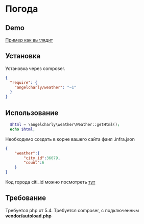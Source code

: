 # Погода
## Demo
[Пример как выглядит](http://white-phoenix.tk/programming.php)
## Установка
Установка через composer.
```json
{
  "require": {
    "angelcharly/weather": "~1"
  }
}
```
## Использование
```php
  $html = \angelcharly\weather\Weather::getHtml();
  echo $html;
```
Необходимо создать в корне вашего сайта фаил .infra.json
```json
{
	"weather":{
		"city_id":36079,
		"count":6
	}
}
```
Код города citi_id можно посмотреть [тут](https://pogoda.yandex.ru/static/cities.xml)
## Требование
Требуется php от 5.4. Требуется composer, с подключенным **vendor/autoload.php**
